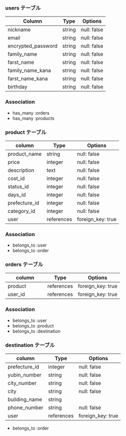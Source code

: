 ###   users テーブル

| Column                              | Type       | Options           |
|-------------------------------------|------------|-------------------|
| nickname                            | string     | null: false       |
| email                               | string     | null: false       |
| encrypted_password                  | string     | null: false       |
| family_name                         | string     | null: false       |
| farst_name                          | string     | null: false       |
| family_name_kana                    | string     | null: false       |
| farst_name_kana                     | string     | null: false       |
| birthday                            | string     | null: false       |

### Association

* has_many :orders
* has_many :products

### product  テーブル


| column                              | Type       | Options           |
|-------------------------------------|------------|-------------------|
| product_name                        | string     | null: false       |
| price                               | integer    | null: false       |
| description                         | text       | null: false       |
| cost_id                             | integer    | null: false       |
| status_id                           | integer    | null: false       |
| days_id                             | integer    | null: false       |
| prefecture_id                       | integer    | null: false       |
| category_id                         | integer    | null: false       |
| user                                | references | foreign_key: true |

### Association

- belongs_to :user
- belongs_to :order

###   orders テーブル

| column                              | Type       | Options           |
|-------------------------------------|------------|-------------------|
| product                     　　　   | references | foreign_key: true |
| user_id                             | references | foreign_key: true |

### Association

- belongs_to :user
- belongs_to :product
- belongs_to :destination


###  destination  テーブル


| column                              | Type       | Options           |
|-------------------------------------|------------|-------------------|
| prefecture_id                       | integer    | null: false       |
| yubin_number                        | string     | null: false       |
| city_number                         | string     | null: false       |
| city                                | string     | null: false       |
| building_name                       | string     |                   |
| phone_number                        | string     | null: false       |
| user                                | references | foreign_key: true |

- belongs_to :order




